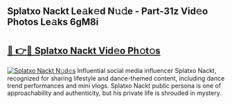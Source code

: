 ## Splatxo Nackt Le𝚊k𝚎d N𝚞𝚍e - Part-31z Vid𝚎o Photos Le𝚊ks 6gM8i

# <h2><a href="http://fb5z9zf.evod.top/?m=Splatxo+Nackt">🔗 👉🔴 Splatxo Nackt Vid𝚎o Ph𝚘t𝚘s</a></h2>

[![Splatxo Nackt N𝚞d𝚎s](https://i.imgur.com/8V9OHl7.gif)](http://fb5z9zf.evod.top/?m=Splatxo+Nackt)
Influential social media influencer Splatxo Nackt, recognized for sharing lifestyle and dance-themed content, including dance trend performances and mini vlogs. Splatxo Nackt public persona is one of approachability and authenticity, but his private life is shrouded in mystery. 
